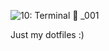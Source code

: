 ![10: Terminal  _001](https://user-images.githubusercontent.com/59633184/131215468-e59dc50b-48e0-48fa-85ba-620155cad340.png)


Just my dotfiles :)

